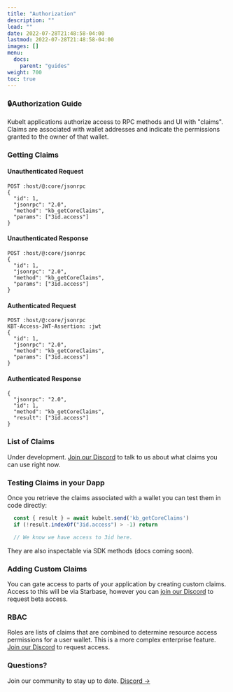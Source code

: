 ```yaml
---
title: "Authorization"
description: ""
lead: ""
date: 2022-07-28T21:48:58-04:00
lastmod: 2022-07-28T21:48:58-04:00
images: []
menu:
  docs:
    parent: "guides"
weight: 700
toc: true
---
```


### 🔒Authorization Guide

Kubelt applications authorize access to RPC methods and UI with "claims". Claims are associated with wallet addresses and indicate the permissions granted to the owner of that wallet.

### Getting Claims

#### Unauthenticated Request

```
POST :host/@:core/jsonrpc
{
  "id": 1,
  "jsonrpc": "2.0",
  "method": "kb_getCoreClaims",
  "params": ["3id.access"]
}
```

#### Unauthenticated Response

```
POST :host/@:core/jsonrpc
{
  "id": 1,
  "jsonrpc": "2.0",
  "method": "kb_getCoreClaims",
  "params": ["3id.access"]
}
```

#### Authenticated Request

```
POST :host/@:core/jsonrpc
KBT-Access-JWT-Assertion: :jwt
{
  "id": 1,
  "jsonrpc": "2.0",
  "method": "kb_getCoreClaims",
  "params": ["3id.access"]
}
```

#### Authenticated Response

```
{
  "jsonrpc": "2.0",
  "id": 1,
  "method": "kb_getCoreClaims",
  "result": ["3id.access"]
}
```

### List of Claims

Under development. [Join our Discord](https://discord.gg/UgwAsJf6C5) to talk to us about what claims you can use right now.

### Testing Claims in your Dapp

Once you retrieve the claims associated with a wallet you can test them in code directly:

```javascript
  const { result } = await kubelt.send('kb_getCoreClaims')
  if (!result.indexOf("3id.access") > -1) return

  // We know we have access to 3id here.
```

They are also inspectable via SDK methods (docs coming soon).

### Adding Custom Claims

You can gate access to parts of your application by creating custom claims. Access to this will be via Starbase, however you can [join our Discord](https://discord.gg/UgwAsJf6C5) to request beta access.

### RBAC

Roles are lists of claims that are combined to determine resource access permissions for a user wallet. This is a more complex enterprise feature. [Join our Discord](https://discord.gg/UgwAsJf6C5) to request access.

### Questions?

Join our community to stay up to date. [Discord →](https://discord.gg/UgwAsJf6C5)
